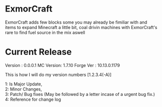 ExmorCraft
==========

ExmorCraft adds few blocks some you may already be fimiliar with and items to expand Minecraft a little bit, coal drivin machines with ExmorCraft's rare to find fuel source in the mix aswell


Current Release
=========================
Version   : 0.0.0.1
MC Version: 1.7.10
Forge Ver : 10.13.0.1179




This is how I will do my version numbers
[1.2.3.4(-A)]

1: Is Major Update,  
2: Minor Changes,  
3: Patch/ Bug fixes  (May be followed by a letter incase of a urgent bug fix.) 
4: Reference for change log
